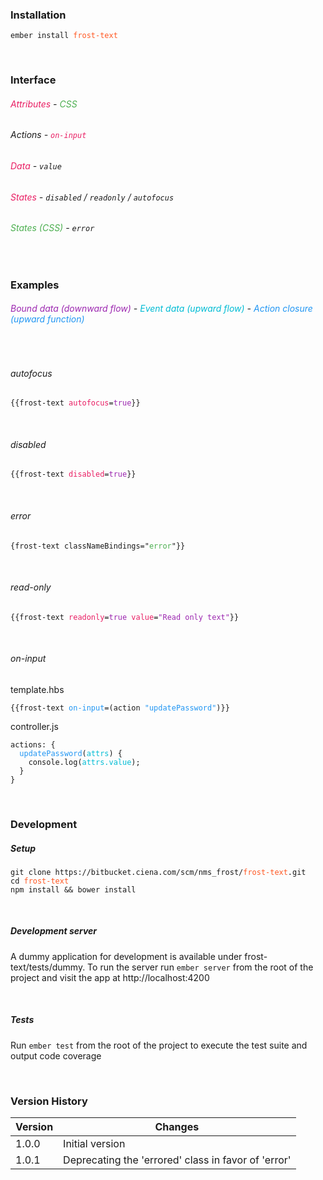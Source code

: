 ### Installation
<pre><code>ember install <font color='#FF5722'>frost-text</font></code></pre>

<br>

### Interface
###### <font color='#E91E63'>Attributes</font> - <font color='#4CAF50'>CSS</font>
###### Actions - <font color='#E91E63'>`on-input`</font>
###### <font color='#E91E63'>Data</font> - `value`
###### <font color='#E91E63'>States</font> - `disabled` / `readonly` / `autofocus`
###### <font color='#4CAF50'>States (CSS)</font> - `error`

<br>

### Examples
###### <font color='#9C27B0'>Bound data (downward flow)</font> - <font color='#00BCD4'>Event data (upward flow)</font> - <font color='#2196f3'>Action closure (upward function)</font>

<br>

###### autofocus
<pre><code>{{frost-text <font color='#E91E63'>autofocus</font>=<font color='#9C27B0'>true</font>}}</code></pre>

<br>

###### disabled
<pre><code>{{frost-text <font color='#E91E63'>disabled</font>=<font color='#9C27B0'>true</font>}}</code></pre>

<br>

###### error
<pre><code>{frost-text classNameBindings="<font color='#4CAF50'>error</font>"}}</code></pre>

<br>

###### read-only
<pre><code>{{frost-text <font color='#E91E63'>readonly</font>=<font color='#9C27B0'>true</font> <font color='#E91E63'>value</font>=<font color='#9C27B0'>"Read only text"</font>}}</code></pre>

<br>

###### on-input
template.hbs
<pre><code>{{frost-text <font color='#2196f3'>on-input</font>=(action <font color='#2196f3'>"updatePassword"</font>)}}</code></pre>

controller.js
<pre><code>actions: {
  <font color='#2196f3'>updatePassword</font>(<font color='#00BCD4'>attrs</font>) {
    console.log(<font color='#00BCD4'>attrs.value</font>);
  }
}</code></pre>

<br>

### Development

##### Setup
<pre><code>git clone https://bitbucket.ciena.com/scm/nms_frost/<font color='#FF5722'>frost-text</font>.git
cd <font color='#FF5722'>frost-text</font>
npm install && bower install
</code></pre>

<br>

##### Development server
A dummy application for development is available under frost-text/tests/dummy.
To run the server run `ember server` from the root of the project and visit the app at http://localhost:4200

<br>

##### Tests
Run `ember test` from the root of the project to execute the test suite and output code coverage

<br>

### Version History

|Version |Changes |
|--------|--------|
|1.0.0   |Initial version |
|1.0.1   |Deprecating the 'errored' class in favor of 'error' |   
